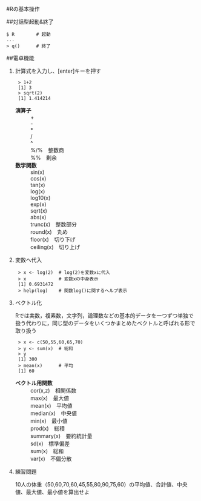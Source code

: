 #Rの基本操作

##対話型起動&終了

	$ R        # 起動
	...
	> q()      # 終了

##電卓機能
1. 計算式を入力し、[enter]キーを押す

		> 1+2
		[1] 3
		> sqrt(2)
		[1] 1.414214
		

	<dl>
  	<dt><b>演算子</b></dt>
  	<dd>+</dd>
  	<dd>-</dd>
  	<dd>*</dd>
  	<dd>/</dd>
  	<dd>^</dd>
  	<dd>%/%　整数商</dd>
  	<dd>%%　剰余</dd>
  	<dt><b>数学関数</b></dt>
  	<dd>sin(x)</dd>
  	<dd>cos(x)</dd>
  	<dd>tan(x)</dd>
  	<dd>log(x)</dd>
  	<dd>log10(x)</dd>
  	<dd>exp(x)</dd>
  	<dd>sqrt(x)</dd>
  	<dd>abs(x)</dd>
  	<dd>trunc(x)　整数部分</dd>
  	<dd>round(x)　丸め</dd>
  	<dd>floor(x)　切り下げ</dd>
  	<dd>ceiling(x)　切り上げ</dd>
	</dl>

2. 変数へ代入

		> x <- log(2)  # log(2)を変数xに代入
		> x            # 変数xの中身表示
		[1] 0.6931472
		> help(log)    # 関数log()に関するヘルプ表示
3. ベクトル化
	
	Rでは実数，複素数，文字列，論理数などの基本的データを一つずつ単独で扱う代わりに，同じ型のデータをいくつかまとめたベクトルと呼ばれる形で取り扱う
	
		> x <- c(50,55,60,65,70)
		> y <- sum(x)  # 総和
		> y
		[1] 300
		> mean(x)      # 平均
		[1] 60

	<dl>
  	<dt><b>ベクトル用関数</b></dt>
  	<dd>cor(x,z)　相関係数</dd>
  	<dd>max(x)　最大値</dd>
  	<dd>mean(x)　平均値</dd>
  	<dd>median(x)　中央値</dd>
  	<dd>min(x)　最小値</dd>
  	<dd>prod(x)　総積</dd>
  	<dd>summary(x)　要約統計量</dd>
  	<dd>sd(x)　標準偏差</dd>
  	<dd>sum(x)　総和</dd>
  	<dd>var(x)　不偏分散</dd>
	</dl>
	
	
4. 練習問題

	10人の体重（50,60,70,60,45,55,80,90,75,60）の平均値、合計値、中央値、最大値、最小値を算出せよ

